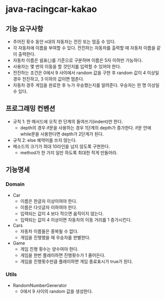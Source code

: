 # java-racingcar-kakao

## 기능 요구사항
- 주어진 횟수 동안 n대의 자동차는 전진 또는 멈출 수 있다.
- 각 자동차에 이름을 부여할 수 있다. 전진하는 자동차를 출력할 때 자동차 이름을 같이 출력한다.
- 자동차 이름은 쉼표(,)를 기준으로 구분하며 이름은 5자 이하만 가능하다.
- 사용자는 몇 번의 이동을 할 것인지를 입력할 수 있어야 한다.
- 전진하는 조건은 0에서 9 사이에서 random 값을 구한 후 random 값이 4 이상일 경우 전진하고, 3 이하의 값이면 멈춘다.
- 자동차 경주 게임을 완료한 후 누가 우승했는지를 알려준다. 우승자는 한 명 이상일 수 있다.

## 프로그래밍 컨벤션
- 규칙 1: 한 메서드에 오직 한 단계의 들여쓰기(indent)만 한다.
  - depth의 경우 if문을 사용하는 경우 1단계의 depth가 증가한다. if문 안에 while문을 사용한다면 depth가 2단계가 된다.
- 규칙 2: else 예약어를 쓰지 않는다.
- 메소드의 크기가 최대 10라인을 넘지 않도록 구현한다. 
  - method가 한 가지 일만 하도록 최대한 작게 만들어라.

## 기능명세

### Domain
- Car
  - 이름은 한글자 이상이여야 한다.
  - 이름은 다섯글자 이하여야 한다.
  - 입력되는 값이 4 보다 작으면 움직이지 않는다.
  - 입력되는 값이 4 이상이면 자동차의 이동 거리를 1 증가시킨다.
- Cars
  - 자동차 이름들은 중복될 수 없다.
  - 게임을 진행했을 때 우승자를 판별한다.
- Game
  - 게임 진행 횟수는 양수여야 한다.
  - 게임을 한번 플레이하면 진행횟수가 1 줄어든다.
  - 게임을 진행횟수만큼 플레이하면 게임 종료표시가 true가 된다.

### Utils
- RandomNumberGenerator
  - 0에서 9 사이의 random 값을 생성한다.
